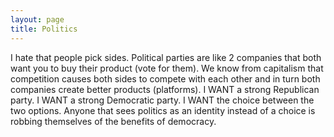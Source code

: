 ```yaml
---
layout: page
title: Politics
---
```


I hate that people pick sides.  Political parties are like 2 companies
that both want you to buy their product (vote for them).  We know from
capitalism that competition causes both sides to compete with each other
and in turn both companies create better products (platforms).  I WANT a
strong Republican party.  I WANT a strong Democratic party.  I WANT the
choice between the two options.  Anyone that sees politics as an
identity instead of a choice is robbing themselves of the benefits of
democracy.
